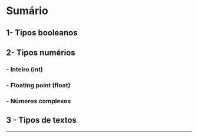 # Sumário <br>

## 1- Tipos booleanos <br>

## 2- Tipos numérios <br>
### - Inteiro (int)
### - Floating point (float)
### - Números complexos

## 3 - Tipos de textos <br>

<hr>


